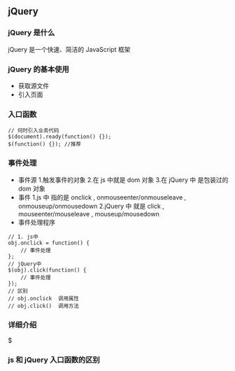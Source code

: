 ## jQuery
### jQuery 是什么
jQuery 是一个快速、简洁的 JavaScript 框架
### jQuery 的基本使用
- 获取源文件
- 引入页面
### 入口函数
```
// 何时引入业务代码
$(document).ready(function() {});
$(function() {}); //推荐
```
### 事件处理
- 事件源
1.触发事件的对象
2.在 js 中就是 dom 对象
3.在 jQuery 中 是包装过的 dom 对象
- 事件
1.js 中 指的是 onclick , onmouseenter/onmouseleave , onmouseup/onmousedown
2.jQuery 中 就是 click , mouseenter/mouseleave , mouseup/mousedown
- 事件处理程序
```
// 1. js中
obj.onclick = function() {
	// 事件处理
};
// jQuery中
$(obj).click(function() {
	// 事件处理
});
// 区别
// obj.onclick  调用属性
// obj.click()  调用方法
```
### 详细介绍
$
### js 和 jQuery 入口函数的区别
